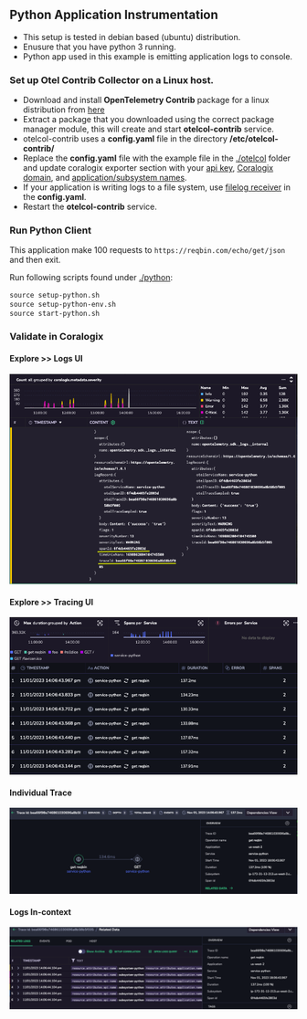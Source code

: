 
## Python Application Instrumentation
- This setup is tested in debian based (ubuntu) distribution.
- Enusure that you have python 3 running.
- Python app used in this example is emitting application logs to console.

### Set up Otel Contrib Collector on a Linux host.
- Download and install **OpenTelemetry Contrib** package for a linux distribution from [here](https://github.com/open-telemetry/opentelemetry-collector-releases/releases/)
- Extract a package that you downloaded using the correct package manager module, this will create and start **otelcol-contrib** service.
- otelcol-contrib uses a **config.yaml** file in the directory **/etc/otelcol-contrib/**
- Replace the **config.yaml** file with the example file in the [./otelcol](./otelcol) folder and update coralogix exporter section with your [api key](https://coralogix.com/docs/send-your-data-api-key/), [Coralogix domain](https://coralogix.com/docs/coralogix-domain/), and [application/subsystem names](https://coralogix.com/docs/application-and-subsystem-names/).
- If your application is writing logs to a file system, use [filelog receiver](https://github.com/open-telemetry/opentelemetry-collector-contrib/tree/main/receiver/filelogreceiver) in the **config.yaml**.
- Restart the **otelcol-contrib** service.


### Run Python Client
This application make 100 requests to `https://reqbin.com/echo/get/json` and then exit.

Run following scripts found under [./python](.):
```
source setup-python.sh
source setup-python-env.sh
source start-python.sh
```

### Validate in Coralogix
#### Explore >> Logs UI
![Logs with Trace and Span Ids](images/LogsWithTraceId.png)
#### Explore >> Tracing UI
![Traces](images/Traces.png)
#### Individual Trace
![Trace Map](images/TraceMap.png)
#### Logs In-context
![Trace logs in-context](images/LogsInContext.png)